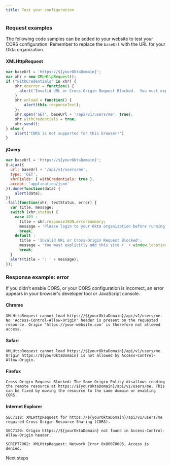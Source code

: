 ```yaml
---
title: Test your configuration
---
```


<!-- Do the following to test your CORS configuration:

1. Grant cross-origin access to `https://developer.okta.com`.
2. In the same browser in which you have an active session in your Okta organization, enter your Okta subdomain in the form below and click **Test**. Your Okta user profile appears below the form.

<CorsTest /> -->

### Request examples

The following code samples can be added to your website to test your CORS configuration. Remember to replace the `baseUrl` with the URL for your Okta organization.

#### XMLHttpRequest

```javascript
var baseUrl = 'https://${yourOktaDomain}';
var xhr = new XMLHttpRequest();
if ("withCredentials" in xhr) {
    xhr.onerror = function() {
      alert('Invalid URL or Cross-Origin Request Blocked.  You must explicitly add this site (' + window.location.origin + ') to the list of allowed websites in the administrator UI');
    }
    xhr.onload = function() {
        alert(this.responseText);
    };
    xhr.open('GET', baseUrl + '/api/v1/users/me', true);
    xhr.withCredentials = true;
    xhr.send();
} else {
    alert("CORS is not supported for this browser!")
}
```

#### jQuery

```javascript
var baseUrl = 'https://${yourOktaDomain}';
$.ajax({
  url: baseUrl + '/api/v1/users/me',
  type: 'GET',
  xhrFields: { withCredentials: true },
  accept: 'application/json'
}).done(function(data) {
    alert(data);
})
.fail(function(xhr, textStatus, error) {
  var title, message;
  switch (xhr.status) {
    case 403 :
      title = xhr.responseJSON.errorSummary;
      message = 'Please login to your Okta organization before running the test';
      break;
    default :
      title = 'Invalid URL or Cross-Origin Request Blocked';
      message = 'You must explicitly add this site (' + window.location.origin + ') to the list of allowed websites in your administrator UI';
      break;
  }
  alert(title + ': ' + message);
});
```

### Response example: error

If you didn't enable CORS, or your CORS configuration is incorrect, an error appears in your browser's developer tool or JavaScript console.

#### Chrome

```
XMLHttpRequest cannot load https://${yourOktaDomain}/api/v1/users/me. No 'Access-Control-Allow-Origin' header is present on the requested resource. Origin 'https://your-website.com' is therefore not allowed access.
```

#### Safari

```
XMLHttpRequest cannot load https://${yourOktaDomain}/api/v1/users/me. Origin https://${yourOktaDomain} is not allowed by Access-Control-Allow-Origin.
```

#### Firefox

```
Cross-Origin Request Blocked: The Same Origin Policy disallows reading the remote resource at https://${yourOktaDomain}/api/v1/users/me. This can be fixed by moving the resource to the same domain or enabling CORS.
```

#### Internet Explorer

```
SEC7118: XMLHttpRequest for https://${yourOktaDomain}/api/v1/users/me required Cross Origin Resource Sharing (CORS).

SEC7120: Origin https://${yourOktaDomain} not found in Access-Control-Allow-Origin header.

SCRIPT7002: XMLHttpRequest: Network Error 0x80070005, Access is denied.
```

<NextSectionLink>Next steps</NextSectionLink>
